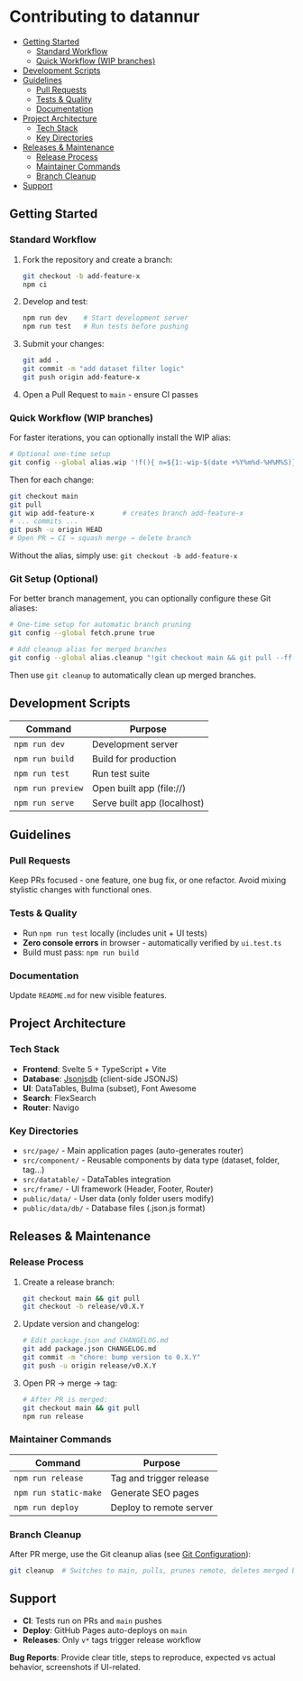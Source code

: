 # Contributing to datannur

- [Getting Started](#getting-started)
  - [Standard Workflow](#standard-workflow)
  - [Quick Workflow (WIP branches)](#quick-workflow-wip-branches)
- [Development Scripts](#development-scripts)
- [Guidelines](#guidelines)
  - [Pull Requests](#pull-requests)
  - [Tests & Quality](#tests--quality)
  - [Documentation](#documentation)
- [Project Architecture](#project-architecture)
  - [Tech Stack](#tech-stack)
  - [Key Directories](#key-directories)
- [Releases & Maintenance](#releases--maintenance)
  - [Release Process](#release-process)
  - [Maintainer Commands](#maintainer-commands)
  - [Branch Cleanup](#branch-cleanup)
- [Support](#support)

## Getting Started

### Standard Workflow

1. Fork the repository and create a branch:

   ```bash
   git checkout -b add-feature-x
   npm ci
   ```

2. Develop and test:

   ```bash
   npm run dev    # Start development server
   npm run test   # Run tests before pushing
   ```

3. Submit your changes:

   ```bash
   git add .
   git commit -m "add dataset filter logic"
   git push origin add-feature-x
   ```

4. Open a Pull Request to `main` - ensure CI passes

### Quick Workflow (WIP branches)

For faster iterations, you can optionally install the WIP alias:

```bash
# Optional one-time setup
git config --global alias.wip '!f(){ n=${1:-wip-$(date +%Y%m%d-%H%M%S)}; git switch -c "$n"; }; f'
```

Then for each change:

```bash
git checkout main
git pull
git wip add-feature-x       # creates branch add-feature-x
# ... commits ...
git push -u origin HEAD
# Open PR → CI → squash merge → delete branch
```

Without the alias, simply use: `git checkout -b add-feature-x`

### Git Setup (Optional)

For better branch management, you can optionally configure these Git aliases:

```bash
# One-time setup for automatic branch pruning
git config --global fetch.prune true

# Add cleanup alias for merged branches
git config --global alias.cleanup "!git checkout main && git pull --ff-only && git remote prune origin && git branch --merged | sed 's/^\* //' | grep -x -v -E 'main|master' | xargs -n 1 git branch -d"
```

Then use `git cleanup` to automatically clean up merged branches.

## Development Scripts

| Command           | Purpose                     |
| ----------------- | --------------------------- |
| `npm run dev`     | Development server          |
| `npm run build`   | Build for production        |
| `npm run test`    | Run test suite              |
| `npm run preview` | Open built app (file://)    |
| `npm run serve`   | Serve built app (localhost) |

## Guidelines

### Pull Requests

Keep PRs focused - one feature, one bug fix, or one refactor. Avoid mixing stylistic changes with functional ones.

### Tests & Quality

- Run `npm run test` locally (includes unit + UI tests)
- **Zero console errors** in browser - automatically verified by `ui.test.ts`
- Build must pass: `npm run build`

### Documentation

Update `README.md` for new visible features.

## Project Architecture

### Tech Stack

- **Frontend**: Svelte 5 + TypeScript + Vite
- **Database**: [Jsonjsdb](https://github.com/bassim-matar/jsonjsdb) (client-side JSONJS)
- **UI**: DataTables, Bulma (subset), Font Awesome
- **Search**: FlexSearch
- **Router**: Navigo

### Key Directories

- `src/page/` - Main application pages (auto-generates router)
- `src/component/` - Reusable components by data type (dataset, folder, tag...)
- `src/datatable/` - DataTables integration
- `src/frame/` - UI framework (Header, Footer, Router)
- `public/data/` - User data (only folder users modify)
- `public/data/db/` - Database files (.json.js format)

## Releases & Maintenance

### Release Process

1. Create a release branch:

   ```bash
   git checkout main && git pull
   git checkout -b release/v0.X.Y
   ```

2. Update version and changelog:

   ```bash
   # Edit package.json and CHANGELOG.md
   git add package.json CHANGELOG.md
   git commit -m "chore: bump version to 0.X.Y"
   git push -u origin release/v0.X.Y
   ```

3. Open PR → merge → tag:

   ```bash
   # After PR is merged:
   git checkout main && git pull
   npm run release
   ```

### Maintainer Commands

| Command               | Purpose                 |
| --------------------- | ----------------------- |
| `npm run release`     | Tag and trigger release |
| `npm run static-make` | Generate SEO pages      |
| `npm run deploy`      | Deploy to remote server |

### Branch Cleanup

After PR merge, use the Git cleanup alias (see [Git Configuration](#git-configuration-recommended)):

```bash
git cleanup  # Switches to main, pulls, prunes remote, deletes merged branches
```

## Support

- **CI**: Tests run on PRs and `main` pushes
- **Deploy**: GitHub Pages auto-deploys on `main`
- **Releases**: Only `v*` tags trigger release workflow

**Bug Reports**: Provide clear title, steps to reproduce, expected vs actual behavior, screenshots if UI-related.
